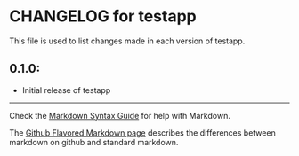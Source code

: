 # CHANGELOG for testapp

This file is used to list changes made in each version of testapp.

## 0.1.0:

* Initial release of testapp

- - - 
Check the [Markdown Syntax Guide](http://daringfireball.net/projects/markdown/syntax) for help with Markdown.

The [Github Flavored Markdown page](http://github.github.com/github-flavored-markdown/) describes the differences between markdown on github and standard markdown.
